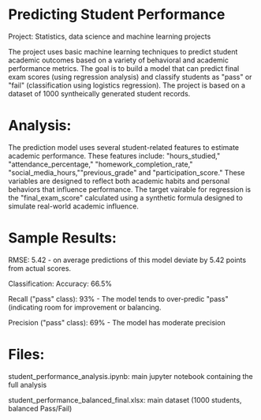 # Predicting Student Performance
Project: Statistics, data science and machine learning projects

The project uses basic machine learning techniques to predict student academic outcomes based on a variety of behavioral and academic performance metrics. The goal is to build a model that can predict final exam scores (using regression analysis) and classify students as "pass" or "fail" (classification using logistics regression). 
The project is based on a dataset of 1000 syntheically generated student records. 

# Analysis: 
The prediction model uses several student-related features to estimate academic performance. These features include: "hours_studied," "attendance_percentage," "homework_completion_rate," "social_media_hours,""previous_grade" and "participation_score." These variables are designed to reflect both academic habits and personal behaviors that influence performance. The target vairable for regression is the "final_exam_score" calculated using a synthetic formula designed to simulate real-world academic influence. 

# Sample Results: 
RMSE: 5.42 - on average predictions of this model deviate by 5.42 points from actual scores. 

Classification: 
Accuracy: 66.5% 

Recall ("pass" class): 93% - The model tends to over-predic "pass" (indicating room for improvement or balancing. 

Precision ("pass" class): 69% - The model has moderate precision

# Files: 
student_performance_analysis.ipynb: main jupyter notebook containing the full analysis

student_performance_balanced_final.xlsx: main dataset (1000 students, balanced Pass/Fail)
